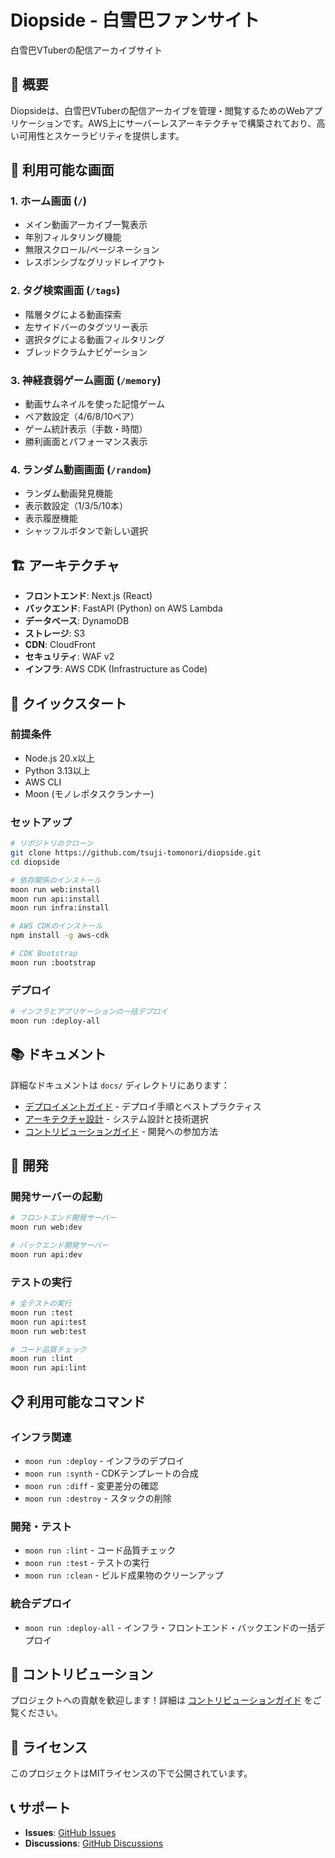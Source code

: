 # Diopside - 白雪巴ファンサイト

白雪巴VTuberの配信アーカイブサイト

## 🎯 概要

Diopsideは、白雪巴VTuberの配信アーカイブを管理・閲覧するためのWebアプリケーションです。AWS上にサーバーレスアーキテクチャで構築されており、高い可用性とスケーラビリティを提供します。

## 📱 利用可能な画面

### 1. **ホーム画面** (`/`)
- メイン動画アーカイブ一覧表示
- 年別フィルタリング機能
- 無限スクロール/ページネーション
- レスポンシブなグリッドレイアウト

### 2. **タグ検索画面** (`/tags`)
- 階層タグによる動画探索
- 左サイドバーのタグツリー表示
- 選択タグによる動画フィルタリング
- ブレッドクラムナビゲーション

### 3. **神経衰弱ゲーム画面** (`/memory`)
- 動画サムネイルを使った記憶ゲーム
- ペア数設定（4/6/8/10ペア）
- ゲーム統計表示（手数・時間）
- 勝利画面とパフォーマンス表示

### 4. **ランダム動画画面** (`/random`)
- ランダム動画発見機能
- 表示数設定（1/3/5/10本）
- 表示履歴機能
- シャッフルボタンで新しい選択

## 🏗️ アーキテクチャ

- **フロントエンド**: Next.js (React)
- **バックエンド**: FastAPI (Python) on AWS Lambda
- **データベース**: DynamoDB
- **ストレージ**: S3
- **CDN**: CloudFront
- **セキュリティ**: WAF v2
- **インフラ**: AWS CDK (Infrastructure as Code)

## 🚀 クイックスタート

### 前提条件

- Node.js 20.x以上
- Python 3.13以上
- AWS CLI
- Moon (モノレポタスクランナー)

### セットアップ

```bash
# リポジトリのクローン
git clone https://github.com/tsuji-tomonori/diopside.git
cd diopside

# 依存関係のインストール
moon run web:install
moon run api:install
moon run infra:install

# AWS CDKのインストール
npm install -g aws-cdk

# CDK Bootstrap
moon run :bootstrap
```

### デプロイ

```bash
# インフラとアプリケーションの一括デプロイ
moon run :deploy-all
```

## 📚 ドキュメント

詳細なドキュメントは `docs/` ディレクトリにあります：

- [デプロイメントガイド](./docs/deployment.md) - デプロイ手順とベストプラクティス
- [アーキテクチャ設計](./docs/architecture.md) - システム設計と技術選択
- [コントリビューションガイド](./docs/contributing.md) - 開発への参加方法

## 🔧 開発

### 開発サーバーの起動

```bash
# フロントエンド開発サーバー
moon run web:dev

# バックエンド開発サーバー
moon run api:dev
```

### テストの実行

```bash
# 全テストの実行
moon run :test
moon run api:test
moon run web:test

# コード品質チェック
moon run :lint
moon run api:lint
```

## 📋 利用可能なコマンド

### インフラ関連
- `moon run :deploy` - インフラのデプロイ
- `moon run :synth` - CDKテンプレートの合成
- `moon run :diff` - 変更差分の確認
- `moon run :destroy` - スタックの削除

### 開発・テスト
- `moon run :lint` - コード品質チェック
- `moon run :test` - テストの実行
- `moon run :clean` - ビルド成果物のクリーンアップ

### 統合デプロイ
- `moon run :deploy-all` - インフラ・フロントエンド・バックエンドの一括デプロイ

## 🤝 コントリビューション

プロジェクトへの貢献を歓迎します！詳細は [コントリビューションガイド](./docs/contributing.md) をご覧ください。

## 📄 ライセンス

このプロジェクトはMITライセンスの下で公開されています。

## 📞 サポート

- **Issues**: [GitHub Issues](https://github.com/tsuji-tomonori/diopside/issues)
- **Discussions**: [GitHub Discussions](https://github.com/tsuji-tomonori/diopside/discussions)
